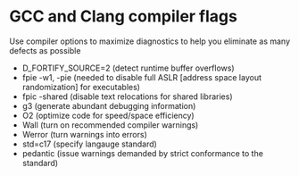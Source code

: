 # GCC and Clang compiler flags
Use compiler options to maximize diagnostics to help you eliminate as many defects as possible
- D_FORTIFY_SOURCE=2 (detect runtime buffer overflows)
- fpie -w1, -pie (needed to disable full ASLR [address space layout randomization] for executables)
- fpic -shared (disable text relocations for shared libraries)
- g3 (generate abundant debugging information)
- O2 (optimize code for speed/space efficiency)
- Wall (turn on recommended compiler warnings)
- Werror (turn warnings into errors)
- std=c17 (specify langauge standard)
- pedantic (issue warnings demanded by strict conformance to the standard)

